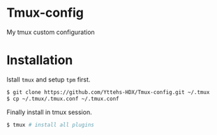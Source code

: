 # Tmux-config

My tmux custom configuration

# Installation

Istall ``tmux`` and setup ``tpm`` first.

```bash
$ git clone https://github.com/Yttehs-HDX/Tmux-config.git ~/.tmux
$ cp ~/.tmux/.tmux.conf ~/.tmux.conf
```

Finally install in tmux session.

```bash
$ tmux # install all plugins
```

